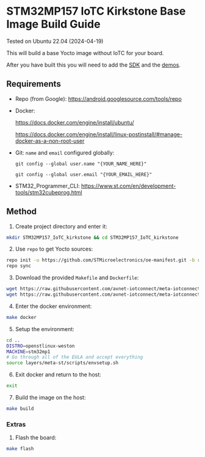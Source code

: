 # STM32MP157 IoTC Kirkstone Base Image Build Guide
Tested on Ubuntu 22.04 (2024-04-19)

This will build a base Yocto image without IoTC for your board.

After you have built this you will need to add the [SDK](../../IoTC-SDK/README.md) and the [demos](../../Demos/README.md).

## Requirements
- Repo (from Google): https://android.googlesource.com/tools/repo
- Docker: 

    https://docs.docker.com/engine/install/ubuntu/
    
    https://docs.docker.com/engine/install/linux-postinstall/#manage-docker-as-a-non-root-user
- Git: `name` and `email` configured globally:

    `git config --global user.name "{YOUR_NAME_HERE}"`

    `git config --global user.email "{YOUR_EMAIL_HERE}"`
- STM32_Programmer_CLI: https://www.st.com/en/development-tools/stm32cubeprog.html

## Method
1. Create project directory and enter it:
```bash
mkdir STM32MP157_IoTC_kirkstone && cd STM32MP157_IoTC_kirkstone
```

2. Use `repo` to get Yocto sources:
```bash
repo init -u https://github.com/STMicroelectronics/oe-manifest.git -b refs/tags/openstlinux-5.15-yocto-kirkstone-mp1-v23.07.26 && \
repo sync    
```

3. Download the provided `Makefile` and `Dockerfile`:
```bash
wget https://raw.githubusercontent.com/avnet-iotconnect/meta-iotconnect-docs/main/Build/STM32MP157/kirkstone/Makefile && \
wget https://raw.githubusercontent.com/avnet-iotconnect/meta-iotconnect-docs/main/Build/STM32MP157/kirkstone/Dockerfile
```

4. Enter the docker environment:
```bash
make docker
```

5. Setup the environment:
```bash
cd ..
DISTRO=openstlinux-weston
MACHINE=stm32mp1
# Go through all of the EULA and accept everything
source layers/meta-st/scripts/envsetup.sh
```

6. Exit docker and return to the host:
```bash
exit
```

7. Build the image on the host:
```bash
make build
```

### Extras

1. Flash the board:
```bash
make flash
```

